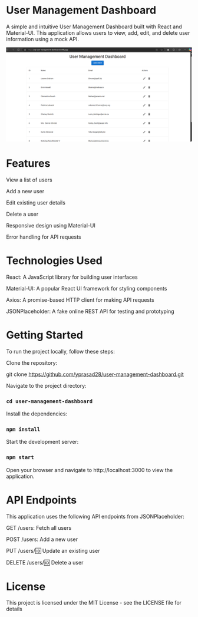 
# User Management Dashboard
A simple and intuitive User Management Dashboard built with React and Material-UI.
This application allows users to view, add, edit, and delete user information using a mock API.

![image](https://github.com/yprasad28/user-management-dashboard/blob/54b7e76cc8152b209748dab1248ccef65ee14350/Screenshot%202025-01-28%20094619.png)

# Features
View a list of users

Add a new user

Edit existing user details

Delete a user

Responsive design using Material-UI

Error handling for API requests

# Technologies Used
React: A JavaScript library for building user interfaces

Material-UI: A popular React UI framework for styling components

Axios: A promise-based HTTP client for making API requests

JSONPlaceholder: A fake online REST API for testing and prototyping


# Getting Started
To run the project locally, follow these steps:

Clone the repository:



git clone https://github.com/yprasad28/user-management-dashboard.git

Navigate to the project directory:



### `cd user-management-dashboard`

Install the dependencies:



### `npm install`
Start the development server:



### `npm start`
Open your browser and navigate to http://localhost:3000 to view the application.

# API Endpoints
This application uses the following API endpoints from JSONPlaceholder:

GET /users: Fetch all users

POST /users: Add a new user

PUT /users/:id: Update an existing user

DELETE /users/:id: Delete a user

# License
This project is licensed under the MIT License - see the LICENSE file for details
